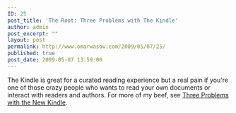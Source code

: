 ```yaml
---
ID: 25
post_title: 'The Root: Three Problems with The Kindle'
author: admin
post_excerpt: ""
layout: post
permalink: http://www.omarwasow.com/2009/05/07/25/
published: true
post_date: 2009-05-07 13:59:00
---
```

The Kindle is great for a curated reading experience but a real pain if you're one of those crazy people who wants to read your own documents or interact with readers and authors. For more of my beef, see <a href="http://theroot.com/views/three-problems-new-kindle">Three Problems with the New Kindle</a>.